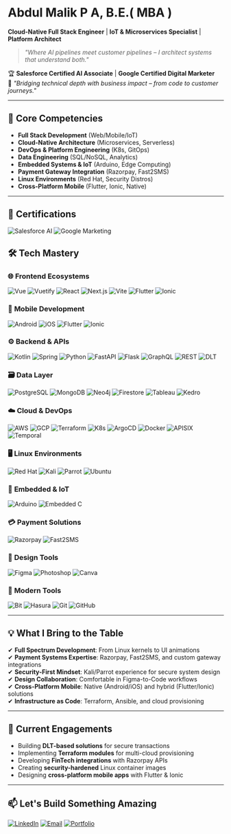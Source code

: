 # Abdul Malik P A, B.E.( MBA )
**Cloud-Native Full Stack Engineer** | **IoT & Microservices Specialist** | **Platform Architect**
> *"Where AI pipelines meet customer pipelines – I architect systems that understand both."*

🏆 **Salesforce Certified AI Associate** | **Google Certified Digital Marketer**  
🚀 *"Bridging technical depth with business impact – from code to customer journeys."*

---

## 🧠 Core Competencies

- **Full Stack Development** (Web/Mobile/IoT)
- **Cloud-Native Architecture** (Microservices, Serverless)
- **DevOps & Platform Engineering** (K8s, GitOps)
- **Data Engineering** (SQL/NoSQL, Analytics)
- **Embedded Systems & IoT** (Arduino, Edge Computing)
- **Payment Gateway Integration** (Razorpay, Fast2SMS)
- **Linux Environments** (Red Hat, Security Distros)
- **Cross-Platform Mobile** (Flutter, Ionic, Native)

---

## 🏅 Certifications

![Salesforce AI](https://img.shields.io/badge/Salesforce_AI_Associate-00A1E0?logo=salesforce&logoColor=white)
![Google Marketing](https://img.shields.io/badge/Google_Digital_Marketer-4285F4?logo=google&logoColor=white)

## 🛠️ Tech Mastery

### 🌐 **Frontend Ecosystems**
![Vue](https://img.shields.io/badge/Vue.js-4FC08D?logo=vue.js&logoColor=white)
![Vuetify](https://img.shields.io/badge/Vuetify-1867C0?logo=vuetify)
![React](https://img.shields.io/badge/React-61DAFB?logo=react&logoColor=white)
![Next.js](https://img.shields.io/badge/Next.js-000000?logo=next.js)
![Vite](https://img.shields.io/badge/Vite-646CFF?logo=vite&logoColor=white)
![Flutter](https://img.shields.io/badge/Flutter-02569B?logo=flutter)
![Ionic](https://img.shields.io/badge/Ionic-3880FF?logo=ionic&logoColor=white)

### 📱 **Mobile Development**
![Android](https://img.shields.io/badge/Android-3DDC84?logo=android&logoColor=white)
![iOS](https://img.shields.io/badge/iOS-000000?logo=ios)
![Flutter](https://img.shields.io/badge/Flutter-02569B?logo=flutter)
![Ionic](https://img.shields.io/badge/Ionic-3880FF?logo=ionic&logoColor=white)

### ⚙️ **Backend & APIs**
![Kotlin](https://img.shields.io/badge/Kotlin-7F52FF?logo=kotlin&logoColor=white)
![Spring](https://img.shields.io/badge/Spring-6DB33F?logo=spring)
![Python](https://img.shields.io/badge/Python-3776AB?logo=python)
![FastAPI](https://img.shields.io/badge/FastAPI-009688?logo=fastapi)
![Flask](https://img.shields.io/badge/Flask-000000?logo=flask)
![GraphQL](https://img.shields.io/badge/GraphQL-E10098?logo=graphql)
![REST](https://img.shields.io/badge/REST_API-FF6C37?logo=postman)
![DLT](https://img.shields.io/badge/DLT-000000?logo=data:image/svg+xml;base64,...)

### 🗃️ **Data Layer**
![PostgreSQL](https://img.shields.io/badge/PostgreSQL-4169E1?logo=postgresql)
![MongoDB](https://img.shields.io/badge/MongoDB-47A248?logo=mongodb)
![Neo4j](https://img.shields.io/badge/Neo4j-008CC1?logo=neo4j)
![Firestore](https://img.shields.io/badge/Firestore-FFCA28?logo=firebase)
![Tableau](https://img.shields.io/badge/Tableau-E97627?logo=tableau)
![Kedro](https://img.shields.io/badge/Kedro-000000?logo=python)

### ☁️ **Cloud & DevOps**
![AWS](https://img.shields.io/badge/AWS-FF9900?logo=amazon-aws)
![GCP](https://img.shields.io/badge/GCP-4285F4?logo=google-cloud)
![Terraform](https://img.shields.io/badge/Terraform-7B42BC?logo=terraform)
![K8s](https://img.shields.io/badge/Kubernetes-326CE5?logo=kubernetes)
![ArgoCD](https://img.shields.io/badge/ArgoCD-EF7B4D?logo=argo)
![Docker](https://img.shields.io/badge/Docker-2496ED?logo=docker)
![APISIX](https://img.shields.io/badge/APISIX-000000?logo=nginx)
![Temporal](https://img.shields.io/badge/Temporal-000000?logo=data:image/svg+xml;base64,...)

### 🖥️ **Linux Environments**
![Red Hat](https://img.shields.io/badge/Red_Hat-EE0000?logo=red-hat)
![Kali](https://img.shields.io/badge/Kali_Linux-557C94?logo=kali-linux)
![Parrot](https://img.shields.io/badge/Parrot_Security-000000?logo=parrot-security)
![Ubuntu](https://img.shields.io/badge/Ubuntu-E95420?logo=ubuntu)

### 🔌 **Embedded & IoT**
![Arduino](https://img.shields.io/badge/Arduino-00979D?logo=arduino)
![Embedded C](https://img.shields.io/badge/Embedded_C-00599C?logo=c)

### 💳 **Payment Solutions**
![Razorpay](https://img.shields.io/badge/Razorpay-0C2451?logo=razorpay)
![Fast2SMS](https://img.shields.io/badge/Fast2SMS-FF6B00?logo=data:image/svg+xml;base64,...)

### 🎨 **Design Tools**
![Figma](https://img.shields.io/badge/Figma-F24E1E?logo=figma)
![Photoshop](https://img.shields.io/badge/Photoshop-31A8FF?logo=adobe-photoshop)
![Canva](https://img.shields.io/badge/Canva-00C4CC?logo=canva)

### 🧩 **Modern Tools**
![Bit](https://img.shields.io/badge/Bit-73398D?logo=bit)
![Hasura](https://img.shields.io/badge/Hasura-1EB4D4?logo=hasura)
![Git](https://img.shields.io/badge/Git-F05032?logo=git)
![GitHub](https://img.shields.io/badge/GitHub-181717?logo=github)

---

## 💡 What I Bring to the Table

✔ **Full Spectrum Development**: From Linux kernels to UI animations  
✔ **Payment Systems Expertise**: Razorpay, Fast2SMS, and custom gateway integrations  
✔ **Security-First Mindset**: Kali/Parrot experience for secure system design  
✔ **Design Collaboration**: Comfortable in Figma-to-Code workflows  
✔ **Cross-Platform Mobile**: Native (Android/iOS) and hybrid (Flutter/Ionic) solutions  
✔ **Infrastructure as Code**: Terraform, Ansible, and cloud provisioning  

---

## 🚀 Current Engagements

- Building **DLT-based solutions** for secure transactions  
- Implementing **Terraform modules** for multi-cloud provisioning  
- Developing **FinTech integrations** with Razorpay APIs  
- Creating **security-hardened** Linux container images  
- Designing **cross-platform mobile apps** with Flutter & Ionic  

---

## 📫 Let's Build Something Amazing

[![LinkedIn](https://img.shields.io/badge/Connect_on_LinkedIn-0A66C2?logo=linkedin&style=for-the-badge)](https://www.linkedin.com/in/p-a-abdul-malik)
[![Email](https://img.shields.io/badge/Contact_Me-D14836?logo=gmail&style=for-the-badge)](mailto:paabdulmalikwork@gmail.com)
[![Portfolio](https://img.shields.io/badge/View_Portfolio-000000?logo=vercel&style=for-the-badge)](#)


